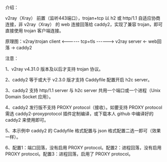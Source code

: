 介绍：

v2ray（Xray） 前置（监听443端口），trojan+tcp 以 h2 或 http/1.1 自适应协商连接，非 v2ray（Xray） 的 web 连接回落给 caddy2，实现了兼容 trojan，即可直接使用 trojan 客户端连接。

原理图：v2ray\trojan client <------ tcp+tls ------> v2ray server <- web回落 -> caddy2

注意：

1、v2ray v4.31.0 版本及以后才支持 trojan 协议。

2、caddy2 等于或大于 v2.3.0 版才支持 Caddyfile 配置开启 h2c server。

3、caddy2 支持 http/1.1 server 与 h2c server 共用一个端口或一个进程（Unix Domain Socket 应用）。

4、caddy2 发行版不支持 PROXY protocol（接收）。如要支持 PROXY protocol 需选 caddy2-proxyprotocol 插件定制编译，或下载本人 github 中编译好的 caddy2 来使用即可。

5、本示例中 caddy2 的 Caddyfile 格式配置与 json 格式配置二选一即可（效果一样）。

6、配置1：端口回落，没有启用 PROXY protocol。配置2：进程回落，没有启用 PROXY protocol。配置3：进程回落，启用了 PROXY protocol。
